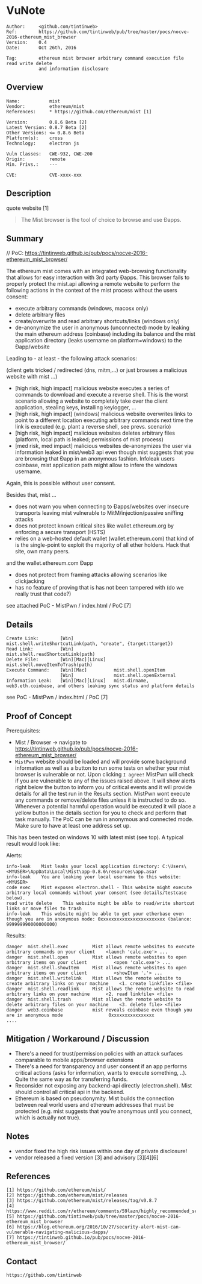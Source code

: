 VuNote
======

    Author:     <github.com/tintinweb>
    Ref:        https://github.com/tintinweb/pub/tree/master/pocs/nocve-2016-ethereum_mist_browser
    Version:    0.4
    Date:       Oct 26th, 2016
    
    Tag:        ethereum mist browser arbitrary command execution file read write delete 
                and information disclosure

Overview
--------

    Name:           mist
    Vendor:         ethereum/mist
    References:     * https://github.com/ethereum/mist [1]
    
    Version:        0.8.6 Beta [2]
    Latest Version: 0.8.7 Beta [2]
    Other Versions: <= 0.8.6 Beta
    Platform(s):    cross
    Technology:     electron js

    Vuln Classes:   CWE-932, CWE-200
    Origin:         remote
    Min. Privs.:    ---

    CVE:            CVE-xxxx-xxx



Description
---------

quote website [1]

>The Mist browser is the tool of choice to browse and use Ðapps.


Summary 
-------

// PoC: https://tintinweb.github.io/pub/pocs/nocve-2016-ethereum_mist_browser/

The ethereum mist comes with an integrated web-browsing functionality that allows for easy interaction with 3rd party Ðapps. This browser fails to properly protect the mist.api allowing a remote website to perform the following actions in the context of the mist process without the users consent:

* execute arbitrary commands (windows, macosx only)
* delete arbitrary files
* create/overwrite and read arbitrary shortcuts/links (windows only)
* de-anonymize the user in anonymous (unconnected) mode by leaking the main ethereum address (coinbase) including its balance and the mist application directory (leaks username on platform=windows) to the Ðapp/website

Leading to - at least - the following attack scenarios:

(client gets tricked / redirected (dns, mitm,...) or just browses a malicious website with mist ...)

* [high risk, high impact] malicious website executes a series of commands to download and execute a reverse shell. This is the worst scenario allowing a website to completely take over the client application, stealing keys, installing keylogger, ...
* [high risk, high impact] (windows) malicious website overwrites links to point to a different location executing arbitrary commands next time the link is executed (e.g. plant a reverse shell, see prevs. scenario)
* [high risk, high impact] malicious websites deletes arbitrary files (platform, local path is leaked; permissions of mist process)
* [med risk, med impact] malicious websites de-anonymizes the user via information leaked in mist/web3 api even though mist suggests that you are browsing that Ðapp in an anonymous fashion. Infoleak users coinbase, mist application path might allow to infere the windows username.

Again, this is possible without user consent. 

Besides that, mist ...

* does not warn you when connecting to Ðapps/websites over insecure transports leaving mist vulnerable to MitM/injection/passive sniffing attacks
* does not protect known critical sites like wallet.ethereum.org by enforcing a secure transport (HSTS)
* relies on a web-hosted default wallet (wallet.ethereum.com) that kind of is the single-point to exploit the majority of all ether holders. Hack that site, own many peers.

and the wallet.ethereum.com Ðapp

* does not protect from framing attacks allowing scenarios like clickjacking
* has no feature of proving that is has not been tampered with (do we really trust that code?)


see attached PoC - MistPwn / index.html / PoC [7]

Details
-------

    Create Link:        [Win]               mist.shell.writeShortcutLink(path, "create", {target:ttarget})
    Read Link:          [Win]               mist.shell.readShortcutLink(path)
    Delete File:        [Win][Mac][Linux]   mist.shell.moveItemToTrash(path)
    Execute Command:    [Win][Mac]          mist.shell.openItem
                        [Win]               mist.shell.openExternal
    Information Leak:   [Win][Mac][Linux]   mist.dirname, web3.eth.coinbase, and others leaking sync status and platform details


see PoC - MistPwn / index.html / PoC [7]
    

Proof of Concept
----------------

Prerequisites: 

* Mist / Browser -> navigate to https://tintinweb.github.io/pub/pocs/nocve-2016-ethereum_mist_browser/
* `MistPwn` website should be loaded and will provide some background information as well as a button to run some tests on whether your mist browser is vulnerable or not. Upon clicking `I agree!` MistPwn will check if you are vulnerable to any of the issues raised above. It will show alerts right below the button to inform you of critical events and it will provide details for all the test run in the Results section. MistPwn wont execute any commands or remove/delete files unless it is instructed to do so. Whenever a potential harmful operation would be executed it will place a yellow button in the details section for you to check and perform that task manually. The PoC can be run in anonymous and connected mode. Make sure to have at least one address set up.

This has been tested on windows 10 with latest mist (see top). A typical result would look like:

Alerts:

    info-leak    Mist leaks your local application directory: C:\Users\<MYUSER>\AppData\Local\Mist\app-0.8.6\resources\app.asar
    info-leak    You are leaking your local username to this website: <MYUSER>
    code exec    Mist exposes electron.shell - This website might execute arbitrary local commands without your consent (see details/testcase below).
    read write delete    This website might be able to read/write shortcut links or move files to trash
    info-leak    This website might be able to get your etherbase even though you are in anonymous mode: 0xxxxxxxxxxxxxxxxxxxxxxxx (balance: 999999990000000000)

Results:

    danger  mist.shell.exec         Mist allows remote websites to execute arbitrary commands on your client    <launch 'calc.exe'> ...
    danger  mist.shell.open         Mist allows remote websites to open arbitrary items on your client          <open 'calc.exe'> ...
    danger  mist.shell.showItem     Mist allows remote websites to open arbitrary items on your client          <showItem '.'> ...
    danger  mist.shell.writelink    Mist allows the remote website to create arbitrary links on your machine    <1. create linkfile> <file>
    danger  mist.shell.readlink     Mist allows the remote website to read arbitrary links on your machine      <2. read linkfile> <file>
    danger  mist.shell.trash        Mist allows the remote website to delete arbitrary files on your machine    <3. delete file> <file>
    danger  web3.coinbase           mist reveals coinbase even though you are in anonymous mode                 0xxxxxxxxxxxxxxxx
    ....



Mitigation / Workaround / Discussion
-------------------------------------

* There's a need for trust/permission policies with an attack surfaces comparable to mobile apps/browser extensions
* There's a need for transparency and user consent if an app performs critical actions (asks for information, wants to execute something, ..). Quite the same way as for transferring funds.
* Reconsider not exposing any backend-api directly (electron.shell). Mist should control all critical api in the backend.
* Ethereum is based on pseudonymity. Mist builds the connection between real world users and ethereum addresses that must be protected (e.g. mist suggests that you're anonymous until you connect, which is actually not true).

Notes
-----

* vendor fixed the high risk issues within one day of private disclosure!
* vendor released a fixed version [3] and advisory [3][4][6]

References
----------

    [1] https://github.com/ethereum/mist/
    [2] https://github.com/ethereum/mist/releases
    [3] https://github.com/ethereum/mist/releases/tag/v0.8.7
    [4] https://www.reddit.com/r/ethereum/comments/59lazn/highly_recommended_security_release_for_mist/
    [5] https://github.com/tintinweb/pub/tree/master/pocs/nocve-2016-ethereum_mist_browser
    [6] https://blog.ethereum.org/2016/10/27/security-alert-mist-can-vulnerable-navigating-malicious-dapps/
    [7] https://tintinweb.github.io/pub/pocs/nocve-2016-ethereum_mist_browser/


Contact
-------

    https://github.com/tintinweb

